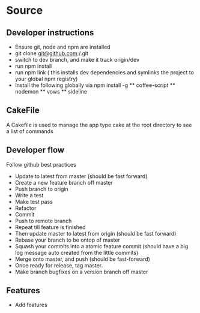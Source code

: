 <ProjectName> Source
============

Developer instructions
----------------------

* Ensure git, node and npm are installed
* git clone git@github.com:<username>/<project>.git
* switch to dev branch, and make it track origin/dev
* run npm install
* run npm link ( this installs dev dependencies and symlinks the project to your global npm registry)
* Install the following globally via npm install -g
** coffee-script
** nodemon
** vows
** sideline

CakeFile
--------
A Cakefile is used to manage the app
type cake at the root directory to see a list of commands

Developer flow
--------------
Follow github best practices

* Update to latest from master (should be fast forward)
* Create a new feature branch off master
* Push branch to origin
* Write a test
* Make test pass
* Refactor
* Commit
* Push to remote branch
* Repeat till feature is finished
* Then update master to latest from origin (should be fast forward)
* Rebase your branch to be ontop of master
* Squash your commits into a atomic feature commit (should have a big log message auto created from the little commits)
* Merge onto master, and push (should be fast-forward)
* Once ready for release, tag master.
* Make branch bugfixes on a version branch off master

Features
--------

* Add features
